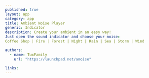 ```yaml
---
published: true
layout: app
category: app
title: Ambient Noise Player
generic: Indicator
description: Create your ambient in an easy way!
Just open the sound indicator and choose your noise:
Coffee Shop | Fire | Forest | Night | Rain | Sea | Storm | Wind

authors: 
  - name: TuxFamily
    url: "https://launchpad.net/anoise"
    
links:
---
```

